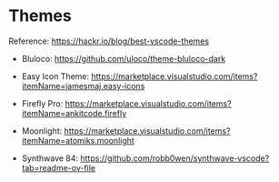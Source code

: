 # Themes

Reference: https://hackr.io/blog/best-vscode-themes
- Bluloco: https://github.com/uloco/theme-bluloco-dark
- Easy Icon Theme: https://marketplace.visualstudio.com/items?itemName=jamesmaj.easy-icons
- Firefly Pro: https://marketplace.visualstudio.com/items?itemName=ankitcode.firefly
- Moonlight: https://marketplace.visualstudio.com/items?itemName=atomiks.moonlight

- Synthwave 84: https://github.com/robb0wen/synthwave-vscode?tab=readme-ov-file
